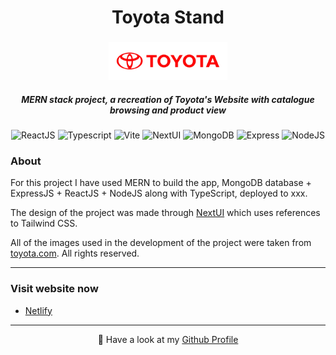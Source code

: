 <h1 align="center">Toyota Stand</h1>

###

<div align="center">
  <img height="60" src="https://raw.githubusercontent.com/diogoagostinho/toyota-stand/main/client/public/toyota-type-red.png"  />
</div>

<h5 align="center">MERN stack project, a recreation of Toyota's Website with catalogue browsing and product view</h5>

###

<div align="center">
  
  ![ReactJS](https://img.shields.io/badge/React-4CB4FF?style=for-the-badge&logo=react&logoColor=white)
  ![Typescript](https://img.shields.io/badge/TypeScript-007ACC?style=for-the-badge&logo=typescript&logoColor=white)
  ![Vite](https://img.shields.io/badge/Vite-9D5BFE?style=for-the-badge&logo=vite&logoColor=white)
  ![NextUI](https://img.shields.io/badge/nextui-000000?style=for-the-badge&logo=nextui&logoColor=white)
  ![MongoDB](https://img.shields.io/badge/mongodb-47A248?style=for-the-badge&logo=mongodb&logoColor=white)
  ![Express](https://img.shields.io/badge/express-000000?style=for-the-badge&logo=express&logoColor=white)
  ![NodeJS](https://img.shields.io/badge/nodejs-339933?style=for-the-badge&logo=nodedotjs&logoColor=white)
  
</div>

<h3>About</h3>

For this project I have used MERN to build the app, MongoDB database + ExpressJS + ReactJS + NodeJS along with TypeScript, deployed to xxx.

The design of the project was made through [NextUI](https://nextui.org/) which uses references to Tailwind CSS.

All of the images used in the development of the project were taken from [toyota.com](https://www.toyota.com/). All rights reserved.

---

<h3 align="left">Visit website now</h3>

- [Netlify](https://webbal.netlify.app/)

---

<p align="center">🚀 Have a look at my <a href="https://github.com/diogoagostinho">Github Profile</a></p>
